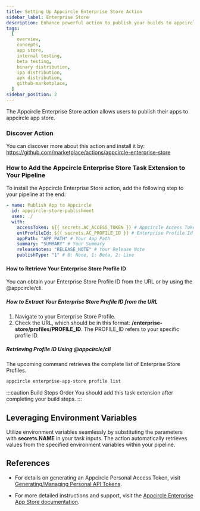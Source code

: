 ```yaml
---
title: Setting Up Appcircle Enterprise Store Action
sidebar_label: Enterprise Store
description: Enhance powerful action to publish your builds to appcircle app store
tags:
  [
    overview,
    concepts,
    app store,
    internal testing,
    beta testing,
    binary distribution,
    ipa distribution,
    apk distribution,
    github-marketplace,
  ]
sidebar_position: 2
---
```


The Appcircle Enterprise Store action allows users to publish their apps to appcircle app store.

### Discover Action

You can discover more about this action and install it by:
https://github.com/marketplace/actions/appcircle-enterprise-store

### How to Add the Appcircle Enterprise Store Task Extension to Your Pipeline

To install the Appcircle Enterprise Store action, add the following step to your pipeline at the end:

```yml
- name: Publish App to Appcircle
  id: appcircle-store-publishment
  uses: ./
  with:
    accessToken: ${{ secrets.AC_ACCESS_TOKEN }} # Appcircle Access Token
    entProfileId: ${{ secrets.AC_PROFILE_ID }} # Enterprise Profile Id
    appPath: "APP_PATH" # Your App Path
    summary: "SUMMARY" # Your Summary
    releaseNotes: "RELEASE_NOTE" # Your Release Note
    publishType: "1" # 0: None, 1: Beta, 2: Live
```

#### How to Retrieve Your Enterprise Store Profile ID

You can obtain your Enterprise Store Profile ID from the URL or by using the @appcircle/cli.

##### How to Extract Your Enterprise Store Profile ID from the URL

1. Navigate to your Enterprise Store Profile.
2. Check the URL, which should be in this format: **/enterprise-store/profiles/PROFILE_ID**. The PROFILE_ID refers to your specific profile ID.

##### Retrieving Profile ID Using @appcircle/cli

The upcoming command retrieves the complete list of Enterprise Store Profiles.

```bash
appcircle enterprise-app-store profile list
```

:::caution Build Steps Order
You should add this task extension after completing your build steps.
:::

## Leveraging Environment Variables

Utilize environment variables seamlessly by substituting the parameters with **secrets.NAME** in your task inputs. The action automatically retrieves values from the specified environment variables within your pipeline.

## References

- For details on generating an Appcircle Personal Access Token, visit [Generating/Managing Personal API Tokens](/appcircle-api/api-authentication#generatingmanaging-the-personal-api-tokens).

- For more detailed instructions and support, visit the [Appcircle Enterprise App Store documentation](https://appcircle.io/enterprise-app-store).
